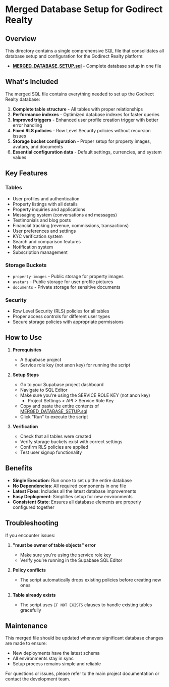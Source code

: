# Merged Database Setup for Godirect Realty

## Overview

This directory contains a single comprehensive SQL file that consolidates all database setup and configuration for the Godirect Realty platform:

- **[MERGED_DATABASE_SETUP.sql](MERGED_DATABASE_SETUP.sql)** - Complete database setup in one file

## What's Included

The merged SQL file contains everything needed to set up the Godirect Realty database:

1. **Complete table structure** - All tables with proper relationships
2. **Performance indexes** - Optimized database indexes for faster queries
3. **Improved triggers** - Enhanced user profile creation trigger with better error handling
4. **Fixed RLS policies** - Row Level Security policies without recursion issues
5. **Storage bucket configuration** - Proper setup for property images, avatars, and documents
6. **Essential configuration data** - Default settings, currencies, and system values

## Key Features

### Tables
- User profiles and authentication
- Property listings with all details
- Property inquiries and applications
- Messaging system (conversations and messages)
- Testimonials and blog posts
- Financial tracking (revenue, commissions, transactions)
- User preferences and settings
- KYC verification system
- Search and comparison features
- Notification system
- Subscription management

### Storage Buckets
- `property-images` - Public storage for property images
- `avatars` - Public storage for user profile pictures
- `documents` - Private storage for sensitive documents

### Security
- Row Level Security (RLS) policies for all tables
- Proper access controls for different user types
- Secure storage policies with appropriate permissions

## How to Use

1. **Prerequisites**
   - A Supabase project
   - Service role key (not anon key) for running the script

2. **Setup Steps**
   - Go to your Supabase project dashboard
   - Navigate to SQL Editor
   - Make sure you're using the SERVICE ROLE KEY (not anon key)
     - Project Settings > API > Service Role Key
   - Copy and paste the entire contents of [MERGED_DATABASE_SETUP.sql](MERGED_DATABASE_SETUP.sql)
   - Click "Run" to execute the script

3. **Verification**
   - Check that all tables were created
   - Verify storage buckets exist with correct settings
   - Confirm RLS policies are applied
   - Test user signup functionality

## Benefits

- **Single Execution**: Run once to set up the entire database
- **No Dependencies**: All required components in one file
- **Latest Fixes**: Includes all the latest database improvements
- **Easy Deployment**: Simplifies setup for new environments
- **Consistent State**: Ensures all database elements are properly configured together

## Troubleshooting

If you encounter issues:

1. **"must be owner of table objects" error**
   - Make sure you're using the service role key
   - Verify you're running in the Supabase SQL Editor

2. **Policy conflicts**
   - The script automatically drops existing policies before creating new ones

3. **Table already exists**
   - The script uses `IF NOT EXISTS` clauses to handle existing tables gracefully

## Maintenance

This merged file should be updated whenever significant database changes are made to ensure:
- New deployments have the latest schema
- All environments stay in sync
- Setup process remains simple and reliable

For questions or issues, please refer to the main project documentation or contact the development team.